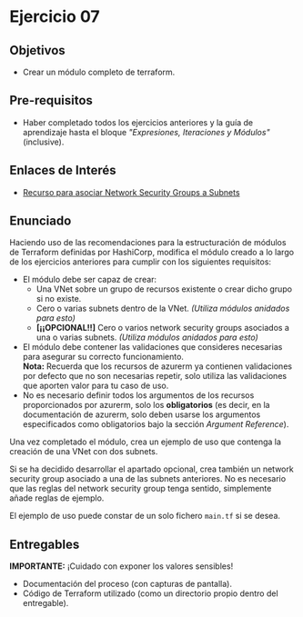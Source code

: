 # Ejercicio 07

## Objetivos

- Crear un módulo completo de terraform.

## Pre-requisitos

- Haber completado todos los ejercicios anteriores y la guía de aprendizaje hasta el bloque *"Expresiones, Iteraciones y Módulos"* (inclusive).

## Enlaces de Interés

- [Recurso para asociar Network Security Groups a Subnets](https://registry.terraform.io/providers/hashicorp/azurerm/latest/docs/resources/subnet_network_security_group_association)

## Enunciado

Haciendo uso de las recomendaciones para la estructuración de módulos de Terraform definidas por HashiCorp, modifica el módulo creado a lo largo de los ejercicios anteriores para cumplir con los siguientes requisitos:

- El módulo debe ser capaz de crear:
  - Una VNet sobre un grupo de recursos existente o crear dicho grupo si no existe.
  - Cero o varias subnets dentro de la VNet. _(Utiliza módulos anidados para esto)_
  - **[¡¡OPCIONAL!!]** Cero o varios network security groups asociados a una o varias subnets. _(Utiliza módulos anidados para esto)_
- El módulo debe contener las validaciones que consideres necesarias para asegurar su correcto funcionamiento. <br/>**Nota:** Recuerda que los recursos de azurerm ya contienen validaciones por defecto que no son necesarias repetir, solo utiliza las validaciones que aporten valor para tu caso de uso.
- No es necesario definir todos los argumentos de los recursos proporcionados por azurerm, solo los **obligatorios** (es decir, en la documentación de azurerm, solo deben usarse los argumentos especificados como obligatorios bajo la sección *Argument Reference*).

Una vez completado el módulo, crea un ejemplo de uso que contenga la creación de una VNet con dos subnets.

Si se ha decidido desarrollar el apartado opcional, crea también un network security group asociado a una de las subnets anteriores. No es necesario que las reglas del network security group tenga sentido, simplemente añade reglas de ejemplo.

El ejemplo de uso puede constar de un solo fichero `main.tf` si se desea.

## Entregables

**IMPORTANTE:** ¡Cuidado con exponer los valores sensibles!

- Documentación del proceso (con capturas de pantalla).
- Código de Terraform utilizado (como un directorio propio dentro del entregable).
